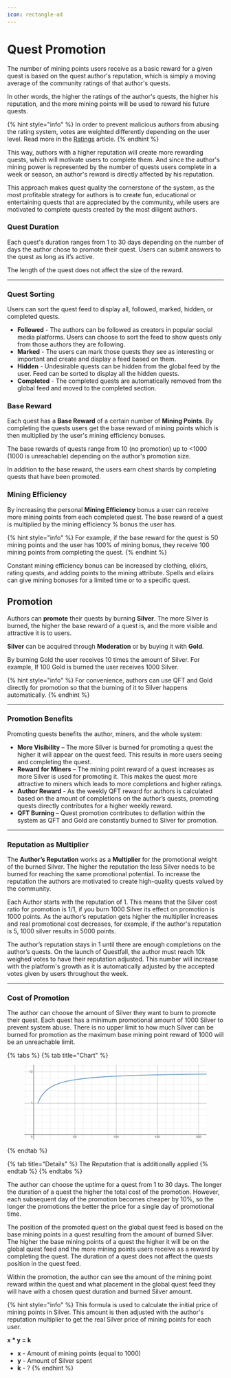 ```yaml
---
icon: rectangle-ad
---
```


# Quest Promotion

The number of mining points users receive as a basic reward for a given quest is based on the quest author's reputation, which is simply a moving average of the community ratings of that author's quests.

In other words, the higher the ratings of the author's quests, the higher his reputation, and the more mining points will be used to reward his future quests.

{% hint style="info" %}
In order to prevent malicious authors from abusing the rating system, votes are weighted differently depending on the user level. Read more in the [Ratings](broken-reference) article.
{% endhint %}

This way, authors with a higher reputation will create more rewarding quests, which will motivate users to complete them. And since the author's mining power is represented by the number of quests users complete in a week or season, an author's reward is directly affected by his reputation.

This approach makes quest quality the cornerstone of the system, as the most profitable strategy for authors is to create fun, educational or entertaining quests that are appreciated by the community, while users are motivated to complete quests created by the most diligent authors.

### Quest Duration

Each quest's duration ranges from 1 to 30 days depending on the number of days the author chose to promote their quest. Users can submit answers to the quest as long as it’s active.

The length of the quest does not affect the size of the reward.

***

### Quest Sorting

Users can sort the quest feed to display all, followed, marked, hidden, or completed quests.

* **Followed** - The authors can be followed as creators in popular social media platforms. Users can choose to sort the feed to show quests only from those authors they are following.
* **Marked** - The users can mark those quests they see as interesting or important and create and display a feed based on them.
* **Hidden** - Undesirable quests can be hidden from the global feed by the user. Feed can be sorted to display all the hidden quests.
* **Completed** - The completed quests are automatically removed from the global feed and moved to the completed section.

### Base Reward

Each quest has a **Base Reward** of a certain number of **Mining Points**. By completing the quests users get the base reward of mining points which is then multiplied by the user's mining efficiency bonuses.

The base rewards of quests range from 10 (no promotion) up to <1000 (1000 is unreachable) depending on the author's promotion size.

In addition to the base reward, the users earn chest shards by completing quests that have been promoted.

### Mining Efficiency

By increasing the personal **Mining Efficiency** bonus a user can receive more mining points from each completed quest. The base reward of a quest is multiplied by the mining efficiency % bonus the user has.

{% hint style="info" %}
For example, if the base reward for the quest is 50 mining points and the user has 100% of mining bonus, they receive 100 mining points from completing the quest.
{% endhint %}

Constant mining efficiency bonus can be increased by clothing, elixirs, rating quests, and adding points to the mining attribute. Spells and elixirs can give mining bonuses for a limited time or to a specific quest.



## Promotion

Authors can **promote** their quests by burning **Silver**. The more Silver is burned, the higher the base reward of a quest is, and the more visible and attractive it is to users.

**Silver** can be acquired through **Moderation** or by buying it with **Gold**.

By burning Gold the user receives 10 times the amount of Silver. For example, If 100 Gold is burned the user receives 1000 Silver.

{% hint style="info" %}
For convenience, authors can use QFT and Gold directly for promotion so that the burning of it to Silver happens automatically.
{% endhint %}

***

### Promotion Benefits

Promoting quests benefits the author, miners, and the whole system:

* **More Visibility** – The more Silver is burned for promoting a quest the higher it will appear on the quest feed. This results in more users seeing and completing the quest.
* **Reward for Miners** – The mining point reward of a quest increases as more Silver is used for promoting it. This makes the quest more attractive to miners which leads to more completions and higher ratings.
* **Author Reward** - As the weekly QFT reward for authors is calculated based on the amount of completions on the author’s quests, promoting quests directly contributes for a higher weekly reward.
* **QFT Burning** – Quest promotion contributes to deflation within the system as QFT and Gold are constantly burned to Silver for promotion.

***

### Reputation as Multiplier

The **Author’s Reputation** works as a **Multiplier** for the promotional weight of the burned Silver. The higher the reputation the less Silver needs to be burned for reaching the same promotional potential. To increase the reputation the authors are motivated to create high-quality quests valued by the community.

Each Author starts with the reputation of 1. This means that the Silver cost ratio for promotion is 1/1, if you burn 1000 Silver its effect on promotion is 1000 points. As the author’s reputation gets higher the multiplier increases and real promotional cost decreases, for example, if the author's reputation is 5, 1000 silver results in 5000 points.

The author’s reputation stays in 1 until there are enough completions on the author’s quests. On the launch of Questfall, the author must reach 10k weighed votes to have their reputation adjusted. This number will increase with the platform's growth as it is automatically adjusted by the accepted votes given by users throughout the week.

***

### Cost of Promotion

The author can choose the amount of Silver they want to burn to promote their quest. Each quest has a minimum promotional amount of 1000 Silver to prevent system abuse. There is no upper limit to how much Silver can be burned for promotion as the maximum base mining point reward of 1000 will be an unreachable limit.

{% tabs %}
{% tab title="Chart" %}
<figure><img src="../../.gitbook/assets/image (7).png" alt=""><figcaption></figcaption></figure>
{% endtab %}

{% tab title="Details" %}
The Reputation that is additionally applied
{% endtab %}
{% endtabs %}

The author can choose the uptime for a quest from 1 to 30 days. The longer the duration of a quest the higher the total cost of the promotion. However, each subsequent day of the promotion becomes cheaper by 10%, so the longer the promotions the better the price for a single day of promotional time.

The position of the promoted quest on the global quest feed is based on the base mining points in a quest resulting from the amount of burned Silver. The higher the base mining points of a quest the higher it will be on the global quest feed and the more mining points users receive as a reward by completing the quest. The duration of a quest does not affect the quests position in the quest feed.

Within the promotion, the author can see the amount of the mining point reward within the quest and what placement in the global quest feed they will have with a chosen quest duration and burned Silver amount.

{% hint style="info" %}
This formula is used to calculate the initial price of mining points in Silver. This amount is then adjusted with the author's reputation multiplier to get the real Silver price of mining points for each user.

**x \* y = k**

* **x** - Amount of mining points (equal to 1000)
* **y** - Amount of Silver spent
* **k** - ?
{% endhint %}
